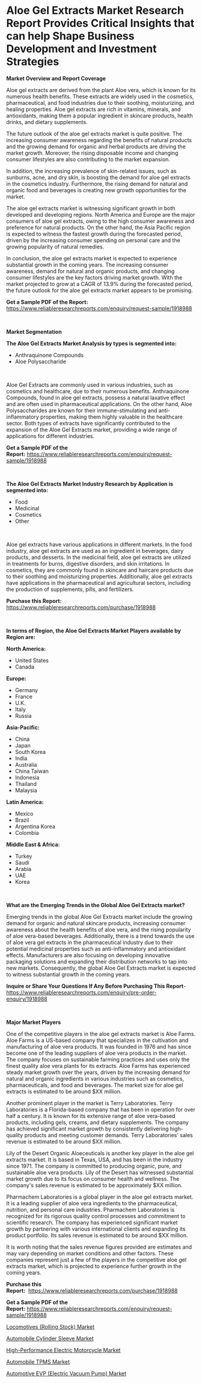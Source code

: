 <p><h1>Aloe Gel Extracts Market Research Report Provides Critical Insights that can help Shape Business Development and Investment Strategies</h1></p><p><strong>Market Overview and Report Coverage</strong></p>
<p><p>Aloe gel extracts are derived from the plant Aloe vera, which is known for its numerous health benefits. These extracts are widely used in the cosmetics, pharmaceutical, and food industries due to their soothing, moisturizing, and healing properties. Aloe gel extracts are rich in vitamins, minerals, and antioxidants, making them a popular ingredient in skincare products, health drinks, and dietary supplements.</p><p>The future outlook of the aloe gel extracts market is quite positive. The increasing consumer awareness regarding the benefits of natural products and the growing demand for organic and herbal products are driving the market growth. Moreover, the rising disposable income and changing consumer lifestyles are also contributing to the market expansion.</p><p>In addition, the increasing prevalence of skin-related issues, such as sunburns, acne, and dry skin, is boosting the demand for aloe gel extracts in the cosmetics industry. Furthermore, the rising demand for natural and organic food and beverages is creating new growth opportunities for the market.</p><p>The aloe gel extracts market is witnessing significant growth in both developed and developing regions. North America and Europe are the major consumers of aloe gel extracts, owing to the high consumer awareness and preference for natural products. On the other hand, the Asia Pacific region is expected to witness the fastest growth during the forecasted period, driven by the increasing consumer spending on personal care and the growing popularity of natural remedies.</p><p>In conclusion, the aloe gel extracts market is expected to experience substantial growth in the coming years. The increasing consumer awareness, demand for natural and organic products, and changing consumer lifestyles are the key factors driving market growth. With the market projected to grow at a CAGR of 13.9% during the forecasted period, the future outlook for the aloe gel extracts market appears to be promising.</p></p>
<p><strong>Get a Sample PDF of the Report:</strong> <a href="https://www.reliableresearchreports.com/enquiry/request-sample/1918988">https://www.reliableresearchreports.com/enquiry/request-sample/1918988</a></p>
<p>&nbsp;</p>
<p><strong>Market Segmentation</strong></p>
<p><strong>The Aloe Gel Extracts Market Analysis by types is segmented into:</strong></p>
<p><ul><li>Anthraquinone Compounds</li><li>Aloe Polysaccharide</li></ul></p>
<p>&nbsp;</p>
<p><p>Aloe Gel Extracts are commonly used in various industries, such as cosmetics and healthcare, due to their numerous benefits. Anthraquinone Compounds, found in aloe gel extracts, possess a natural laxative effect and are often used in pharmaceutical applications. On the other hand, Aloe Polysaccharides are known for their immune-stimulating and anti-inflammatory properties, making them highly valuable in the healthcare sector. Both types of extracts have significantly contributed to the expansion of the Aloe Gel Extracts market, providing a wide range of applications for different industries.</p></p>
<p><strong>Get a Sample PDF of the Report:</strong>&nbsp;<a href="https://www.reliableresearchreports.com/enquiry/request-sample/1918988">https://www.reliableresearchreports.com/enquiry/request-sample/1918988</a></p>
<p>&nbsp;</p>
<p><strong>The Aloe Gel Extracts Market Industry Research by Application is segmented into:</strong></p>
<p><ul><li>Food</li><li>Medicinal</li><li>Cosmetics</li><li>Other</li></ul></p>
<p>&nbsp;</p>
<p><p>Aloe gel extracts have various applications in different markets. In the food industry, aloe gel extracts are used as an ingredient in beverages, dairy products, and desserts. In the medicinal field, aloe gel extracts are utilized in treatments for burns, digestive disorders, and skin irritations. In cosmetics, they are commonly found in skincare and haircare products due to their soothing and moisturizing properties. Additionally, aloe gel extracts have applications in the pharmaceutical and agricultural sectors, including the production of supplements, pills, and fertilizers.</p></p>
<p><strong>Purchase this Report:</strong>&nbsp; <a href="https://www.reliableresearchreports.com/purchase/1918988">https://www.reliableresearchreports.com/purchase/1918988</a></p>
<p>&nbsp;</p>
<p><strong>In terms of Region, the Aloe Gel Extracts Market Players available by Region are:</strong></p>
<p>
    <p> <strong> North America: </strong>
        <ul>
            <li>United States</li>
            <li>Canada</li>
        </ul>
        </p> 
    <p> <strong> Europe: </strong>
        <ul>
            <li>Germany</li>
            <li>France</li>
            <li>U.K.</li>
            <li>Italy</li>
            <li>Russia</li>
        </ul>
        </p> 
    <p> <strong> Asia-Pacific: </strong>
        <ul>
            <li>China</li>
            <li>Japan</li>
            <li>South Korea</li>
            <li>India</li>
            <li>Australia</li>
            <li>China Taiwan</li>
            <li>Indonesia</li>
            <li>Thailand</li>
            <li>Malaysia</li>
        </ul>
        </p> 
    <p> <strong> Latin America: </strong>
        <ul>
            <li>Mexico</li>
            <li>Brazil</li>
            <li>Argentina Korea</li>
            <li>Colombia</li>
        </ul>
        </p> 
    <p> <strong> Middle East & Africa: </strong>
        <ul>
            <li>Turkey</li>
            <li>Saudi</li>
            <li>Arabia</li>
            <li>UAE</li>
            <li>Korea</li>
        </ul>
    </p>
    </p>
<p>&nbsp;</p>
<p><strong>What are the Emerging Trends in the Global Aloe Gel Extracts market?</strong></p>
<p><p>Emerging trends in the global Aloe Gel Extracts market include the growing demand for organic and natural skincare products, increasing consumer awareness about the health benefits of aloe vera, and the rising popularity of aloe vera-based beverages. Additionally, there is a trend towards the use of aloe vera gel extracts in the pharmaceutical industry due to their potential medicinal properties such as anti-inflammatory and antioxidant effects. Manufacturers are also focusing on developing innovative packaging solutions and expanding their distribution networks to tap into new markets. Consequently, the global Aloe Gel Extracts market is expected to witness substantial growth in the coming years.</p></p>
<p><strong>Inquire or Share Your Questions If Any Before Purchasing This Report</strong>- <a href="https://www.reliableresearchreports.com/enquiry/pre-order-enquiry/1918988">https://www.reliableresearchreports.com/enquiry/pre-order-enquiry/1918988</a></p>
<p>&nbsp;</p>
<p><strong>Major Market Players</strong></p>
<p><p>One of the competitive players in the aloe gel extracts market is Aloe Farms. Aloe Farms is a US-based company that specializes in the cultivation and manufacturing of aloe vera products. It was founded in 1976 and has since become one of the leading suppliers of aloe vera products in the market. The company focuses on sustainable farming practices and uses only the finest quality aloe vera plants for its extracts. Aloe Farms has experienced steady market growth over the years, driven by the increasing demand for natural and organic ingredients in various industries such as cosmetics, pharmaceuticals, and food and beverages. The market size for aloe gel extracts is estimated to be around $XX million.</p><p>Another prominent player in the market is Terry Laboratories. Terry Laboratories is a Florida-based company that has been in operation for over half a century. It is known for its extensive range of aloe vera-based products, including gels, creams, and dietary supplements. The company has achieved significant market growth by consistently delivering high-quality products and meeting customer demands. Terry Laboratories' sales revenue is estimated to be around $XX million.</p><p>Lily of the Desert Organic Aloeceuticals is another key player in the aloe gel extracts market. It is based in Texas, USA, and has been in the industry since 1971. The company is committed to producing organic, pure, and sustainable aloe vera products. Lily of the Desert has witnessed substantial market growth due to its focus on consumer health and wellness. The company's sales revenue is estimated to be approximately $XX million.</p><p>Pharmachem Laboratories is a global player in the aloe gel extracts market. It is a leading supplier of aloe vera ingredients to the pharmaceutical, nutrition, and personal care industries. Pharmachem Laboratories is recognized for its rigorous quality control processes and commitment to scientific research. The company has experienced significant market growth by partnering with various international clients and expanding its product portfolio. Its sales revenue is estimated to be around $XX million.</p><p>It is worth noting that the sales revenue figures provided are estimates and may vary depending on market conditions and other factors. These companies represent just a few of the players in the competitive aloe gel extracts market, which is projected to experience further growth in the coming years.</p></p>
<p><strong>Purchase this Report:</strong>&nbsp;&nbsp;<a href="https://www.reliableresearchreports.com/purchase/1918988">https://www.reliableresearchreports.com/purchase/1918988</a></p>
<p></p>
<p><strong>Get a Sample PDF of the Report:</strong>&nbsp;<a href="https://www.reliableresearchreports.com/enquiry/request-sample/1918988">https://www.reliableresearchreports.com/enquiry/request-sample/1918988</a></p>
<p><p><a href="https://medium.com/@amyjacobi1918/locomotives-rolling-stock-market-the-key-to-successful-business-strategy-forecast-till-2030-d485037d942c">Locomotives (Rolling Stock) Market</a></p><p><a href="https://medium.com/@thadnader/automobile-cylinder-sleeve-market-furnishes-information-on-market-share-market-trends-and-market-82cff4bfafdc">Automobile Cylinder Sleeve Market</a></p><p><a href="https://medium.com/@mayrussel1912/high-performance-electric-motorcycle-market-size-market-outlook-and-market-forecast-2023-to-2030-a08f84db5a7a">High-Performance Electric Motorcycle Market</a></p><p><a href="https://medium.com/@fredyconn/automobile-tpms-market-share-evolution-and-market-growth-trends-2023-2030-f2f99628fee2">Automobile TPMS Market</a></p><p><a href="https://medium.com/@raygrimes1999/automotive-evp-electric-vacuum-pump-market-furnishes-information-on-market-share-market-trends-f019db465e09">Automotive EVP (Electric Vacuum Pump) Market</a></p></p>